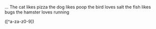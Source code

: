 ...
The cat likes pizza the dog likes poop the bird loves salt the fish likes bugs the hamster loves running

([^a-za-z0-9])

